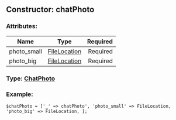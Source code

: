 ## Constructor: chatPhoto  

### Attributes:

| Name     |    Type       | Required |
|----------|:-------------:|---------:|
|photo\_small|[FileLocation](../types/FileLocation.md) | Required|
|photo\_big|[FileLocation](../types/FileLocation.md) | Required|



### Type: [ChatPhoto](../types/ChatPhoto.md)


### Example:

```
$chatPhoto = ['_' => chatPhoto', 'photo_small' => FileLocation, 'photo_big' => FileLocation, ];
```